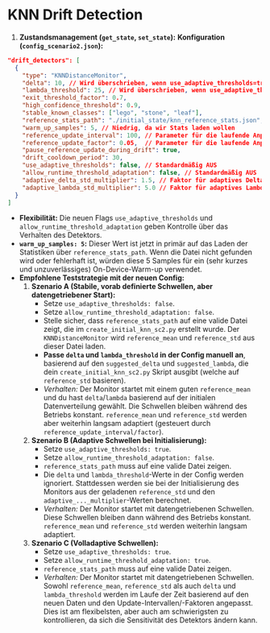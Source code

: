 # KNN Drift Detection

1.  **Zustandsmanagement (`get_state`, `set_state`):**
**Konfiguration (`config_scenario2.json`):**

```json
"drift_detectors": [
  {
    "type": "KNNDistanceMonitor",
    "delta": 10, // Wird überschrieben, wenn use_adaptive_thresholds=true und Stats geladen
    "lambda_threshold": 25, // Wird überschrieben, wenn use_adaptive_thresholds=true und Stats geladen
    "exit_threshold_factor": 0.7,
    "high_confidence_threshold": 0.9,
    "stable_known_classes": ["lego", "stone", "leaf"],
    "reference_stats_path": "./initial_state/knn_reference_stats.json", // SEHR WICHTIG
    "warm_up_samples": 5, // Niedrig, da wir Stats laden wollen
    "reference_update_interval": 100, // Parameter für die laufende Anpassung
    "reference_update_factor": 0.05,  // Parameter für die laufende Anpassung
    "pause_reference_update_during_drift": true,
    "drift_cooldown_period": 30,
    "use_adaptive_thresholds": false, // Standardmäßig AUS
    "allow_runtime_threshold_adaptation": false, // Standardmäßig AUS
    "adaptive_delta_std_multiplier": 1.5, // Faktor für adaptives Delta
    "adaptive_lambda_std_multiplier": 5.0 // Faktor für adaptives Lambda
  }
]
```

*   **Flexibilität:** Die neuen Flags `use_adaptive_thresholds` und `allow_runtime_threshold_adaptation` geben Kontrolle über das Verhalten des Detektors.
*   **`warm_up_samples: 5`:** Dieser Wert ist jetzt in primär auf das Laden der Statistiken über `reference_stats_path`. Wenn die Datei nicht gefunden wird oder fehlerhaft ist, würden diese 5 Samples für ein (sehr kurzes und unzuverlässiges) On-Device-Warm-up verwendet.
*   **Empfohlene Teststrategie mit der neuen Config:**
    1.  **Szenario A (Stabile, vorab definierte Schwellen, aber datengetriebener Start):**
        *   Setze `use_adaptive_thresholds: false`.
        *   Setze `allow_runtime_threshold_adaptation: false`.
        *   Stelle sicher, dass `reference_stats_path` auf eine valide Datei zeigt, die im `create_initial_knn_sc2.py` erstellt wurde. Der `KNNDistanceMonitor` wird `reference_mean` und `reference_std` aus dieser Datei laden.
        *   **Passe `delta` und `lambda_threshold` in der Config manuell an**, basierend auf den `suggested_delta` und `suggested_lambda`, die dein `create_initial_knn_sc2.py` Skript ausgibt (welche auf `reference_std` basieren).
        *   *Verhalten:* Der Monitor startet mit einem guten `reference_mean` und du hast `delta`/`lambda` basierend auf der initialen Datenverteilung gewählt. Die Schwellen bleiben während des Betriebs konstant. `reference_mean` und `reference_std` werden aber weiterhin langsam adaptiert (gesteuert durch `reference_update_interval/factor`).
    2.  **Szenario B (Adaptive Schwellen bei Initialisierung):**
        *   Setze `use_adaptive_thresholds: true`.
        *   Setze `allow_runtime_threshold_adaptation: false`.
        *   `reference_stats_path` muss auf eine valide Datei zeigen.
        *   Die `delta` und `lambda_threshold`-Werte in der Config werden ignoriert. Stattdessen werden sie bei der Initialisierung des Monitors aus der geladenen `reference_std` und den `adaptive_..._multiplier`-Werten berechnet.
        *   *Verhalten:* Der Monitor startet mit datengetriebenen Schwellen. Diese Schwellen bleiben dann während des Betriebs konstant. `reference_mean` und `reference_std` werden weiterhin langsam adaptiert.
    3.  **Szenario C (Volladaptive Schwellen):**
        *   Setze `use_adaptive_thresholds: true`.
        *   Setze `allow_runtime_threshold_adaptation: true`.
        *   `reference_stats_path` muss auf eine valide Datei zeigen.
        *   *Verhalten:* Der Monitor startet mit datengetriebenen Schwellen. Sowohl `reference_mean`, `reference_std` als auch `delta` und `lambda_threshold` werden im Laufe der Zeit basierend auf den neuen Daten und den Update-Intervallen/-Faktoren angepasst. Dies ist am flexibelsten, aber auch am schwierigsten zu kontrollieren, da sich die Sensitivität des Detektors ändern kann.